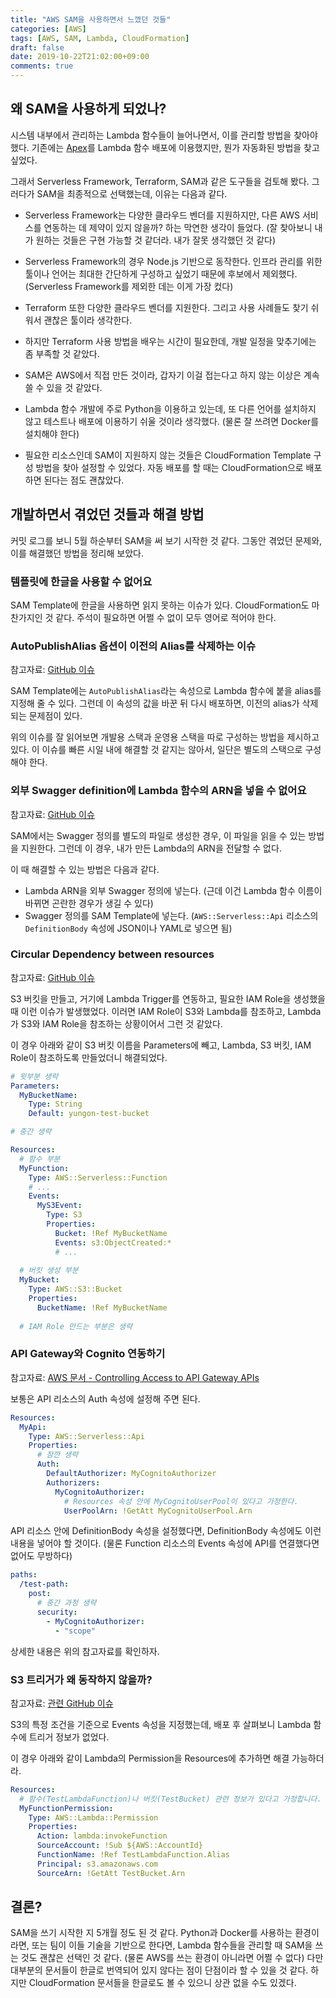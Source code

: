 ```yaml
---
title: "AWS SAM을 사용하면서 느꼈던 것들"
categories: [AWS]
tags: [AWS, SAM, Lambda, CloudFormation]
draft: false
date: 2019-10-22T21:02:00+09:00
comments: true
---
```


## 왜 SAM을 사용하게 되었나?

시스템 내부에서 관리하는 Lambda 함수들이 늘어나면서, 이를 관리할 방법을 찾아야 했다. 기존에는 [Apex](https://apex.run)를 Lambda 함수 배포에 이용했지만, 뭔가 자동화된 방법을 찾고 싶었다. 

그래서 Serverless Framework, Terraform, SAM과 같은 도구들을 검토해 봤다. 그러다가 SAM을 최종적으로 선택했는데, 이유는 다음과 같다.

* Serverless Framework는 다양한 클라우드 벤더를 지원하지만, 다른 AWS 서비스를 연동하는 데 제약이 있지 않을까? 하는 막연한 생각이 들었다. (잘 찾아보니 내가 원하는 것들은 구현 가능할 것 같더라. 내가 잘못 생각했던 것 같다)
* Serverless Framework의 경우 Node.js 기반으로 동작한다. 인프라 관리를 위한 툴이나 언어는 최대한 간단하게 구성하고 싶었기 때문에 후보에서 제외했다. (Serverless Framework를 제외한 데는 이게 가장 컸다)

* Terraform 또한 다양한 클라우드 벤더를 지원한다. 그리고 사용 사례들도 찾기 쉬워서 괜찮은 툴이라 생각한다.
* 하지만 Terraform 사용 방법을 배우는 시간이 필요한데, 개발 일정을 맞추기에는 좀 부족할 것 같았다.

* SAM은 AWS에서 직접 만든 것이라, 갑자기 이걸 접는다고 하지 않는 이상은 계속 쓸 수 있을 것 같았다. 
* Lambda 함수 개발에 주로 Python을 이용하고 있는데, 또 다른 언어를 설치하지 않고 테스트나 배포에 이용하기 쉬울 것이라 생각했다. (물론 잘 쓰려면 Docker를 설치해야 한다)
* 필요한 리소스인데 SAM이 지원하지 않는 것들은 CloudFormation Template 구성 방법을 찾아 설정할 수 있었다. 자동 배포를 할 때는 CloudFormation으로 배포하면 된다는 점도 괜찮았다. 

## 개발하면서 겪었던 것들과 해결 방법

커밋 로그를 보니 5월 하순부터 SAM을 써 보기 시작한 것 같다. 그동안 겪었던 문제와, 이를 해결했던 방법을 정리해 보았다. 

### 템플릿에 한글을 사용할 수 없어요

SAM Template에 한글을 사용하면 읽지 못하는 이슈가 있다. CloudFormation도 마찬가지인 것 같다. 주석이 필요하면 어쩔 수 없이 모두 영어로 적어야 한다.

### AutoPublishAlias 옵션이 이전의 Alias를 삭제하는 이슈

참고자료: [GitHub 이슈](https://github.com/awslabs/serverless-application-model/issues/304)

SAM Template에는 `AutoPublishAlias`라는 속성으로 Lambda 함수에 붙을 alias를 지정해 줄 수 있다. 그런데 이 속성의 값을 바꾼 뒤 다시 배포하면, 이전의 alias가 삭제되는 문제점이 있다. 

위의 이슈를 잘 읽어보면 개발용 스택과 운영용 스택을 따로 구성하는 방법을 제시하고 있다. 이 이슈를 빠른 시일 내에 해결할 것 같지는 않아서, 일단은 별도의 스택으로 구성해야 한다.

### 외부 Swagger definition에 Lambda 함수의 ARN을 넣을 수 없어요

참고자료: [GitHub 이슈](https://github.com/awslabs/serverless-application-model/issues/839)

SAM에서는 Swagger 정의를 별도의 파일로 생성한 경우, 이 파일을 읽을 수 있는 방법을 지원한다. 그런데 이 경우, 내가 만든 Lambda의 ARN을 전달할 수 없다. 

이 때 해결할 수 있는 방법은 다음과 같다. 
* Lambda ARN을 외부 Swagger 정의에 넣는다. (근데 이건 Lambda 함수 이름이 바뀌면 곤란한 경우가 생길 수 있다)
* Swagger 정의를 SAM Template에 넣는다. (`AWS::Serverless::Api` 리소스의 `DefinitionBody` 속성에 JSON이나 YAML로 넣으면 됨)

### Circular Dependency between resources

참고자료: [GitHub 이슈](https://github.com/awslabs/serverless-application-model/issues/138)

S3 버킷을 만들고, 거기에 Lambda Trigger를 연동하고, 필요한 IAM Role을 생성했을 때 이런 이슈가 발생했었다. 이러면 IAM Role이 S3와 Lambda를 참조하고, Lambda가 S3와 IAM Role을 참조하는 상황이어서 그런 것 같았다. 

이 경우 아래와 같이 S3 버킷 이름을 Parameters에 빼고, Lambda, S3 버킷, IAM Role이 참조하도록 만들었더니 해결되었다. 

```yaml
# 윗부분 생략 
Parameters:
  MyBucketName:
    Type: String
    Default: yungon-test-bucket

# 중간 생략

Resources:
  # 함수 부분
  MyFunction:
    Type: AWS::Serverless::Function
    # ...
    Events:
      MyS3Event:
        Type: S3
        Properties:
          Bucket: !Ref MyBucketName
          Events: s3:ObjectCreated:*
          # ...
  
  # 버킷 생성 부분
  MyBucket:
    Type: AWS::S3::Bucket
    Properties:
      BucketName: !Ref MyBucketName
  
  # IAM Role 만드는 부분은 생략
```

### API Gateway와 Cognito 연동하기

참고자료: [AWS 문서 - Controlling Access to API Gateway APIs](https://docs.aws.amazon.com/serverless-application-model/latest/developerguide/serverless-controlling-access-to-apis.html)

보통은 API 리소스의 Auth 속성에 설정해 주면 된다.
```yaml
Resources:
  MyApi:
    Type: AWS::Serverless::Api
    Properties:
      # 잠깐 생략
      Auth:
        DefaultAuthorizer: MyCognitoAuthorizer
        Authorizers:
          MyCognitoAuthorizer:
            # Resources 속성 안에 MyCognitoUserPool이 있다고 가정한다.
            UserPoolArn: !GetAtt MyCognitoUserPool.Arn   
```

API 리소스 안에 DefinitionBody 속성을 설정했다면, DefinitionBody 속성에도 이런 내용을 넣어야 할 것이다. (물론 Function 리소스의 Events 속성에 API를 연결했다면 없어도 무방하다)

```yaml
paths: 
  /test-path: 
    post: 
      # 중간 과정 생략
      security: 
        - MyCognitoAuthorizer: 
          - "scope" 
```

상세한 내용은 위의 참고자료를 확인하자.

### S3 트리거가 왜 동작하지 않을까?

참고자료: [관련 GitHub 이슈](https://github.com/awslabs/serverless-application-model/issues/300)

S3의 특정 조건을 기준으로 Events 속성을 지정했는데, 배포 후 살펴보니 Lambda 함수에 트리거 정보가 없었다. 

이 경우 아래와 같이 Lambda의 Permission을 Resources에 추가하면 해결 가능하더라.

```yaml
Resources:
  # 함수(TestLambdaFunction)나 버킷(TestBucket) 관련 정보가 있다고 가정합니다.
  MyFunctionPermission:
    Type: AWS::Lambda::Permission
    Properties:
      Action: lambda:invokeFunction
      SourceAccount: !Sub ${AWS::AccountId}
      FunctionName: !Ref TestLambdaFunction.Alias
      Principal: s3.amazonaws.com
      SourceArn: !GetAtt TestBucket.Arn
```

## 결론?

SAM을 쓰기 시작한 지 5개월 정도 된 것 같다. Python과 Docker를 사용하는 환경이라면, 또는 팀이 이들 기술을 기반으로 한다면, Lambda 함수들을 관리할 때 SAM을 쓰는 것도 괜찮은 선택인 것 같다. (물론 AWS를 쓰는 환경이 아니라면 어쩔 수 없다) 다만 대부분의 문서들이 한글로 번역되어 있지 않다는 점이 단점이라 할 수 있을 것 같다. 하지만 CloudFormation 문서들을 한글로도 볼 수 있으니 상관 없을 수도 있겠다.
